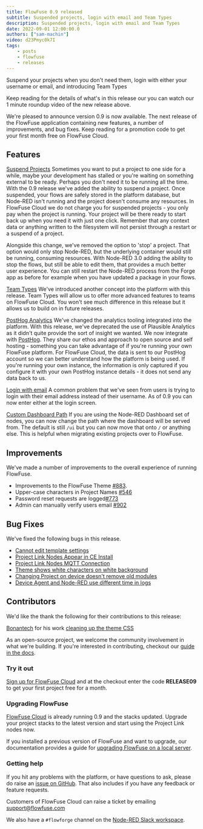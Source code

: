 ```yaml
---
title: FlowFuse 0.9 released
subtitle: Suspended projects, login with email and Team Types
description: Suspended projects, login with email and Team Types
date: 2022-09-01 12:00:00.0
authors: ["sam-machin"]
video: d23Pmyc0k7I
tags:
    - posts
    - flowfuse
    - releases
---
```


Suspend your projects when you don't need them, login with either your username or email, and introducing Team Types
<!--more-->

Keep reading for the details of what's in this release our you can watch our 1 minute roundup video of the new release above. 

We're pleased to announce version 0.9 is now available. The next release of the FlowFuse application containing new features, a number of improvements, and bug fixes. Keep reading for a promotion code to get your first month free on FlowFuse Cloud. 

## Features
[Suspend Projects](https://github.com/flowforge/flowforge/issues/893)
Sometimes you want to put a project to one side for a while, maybe your development has stalled or you're waiting on something external to be ready. Perhaps you don't need it to be running all the time. With the 0.9 release we've added the ability to suspend a project. Once suspended, your flows are safely stored in the platform database, but Node-RED isn't running and the project doesn't consume any resources. In FlowFuse Cloud we do not charge you for suspended projects - you only pay when the project is running.
Your project will be there ready to start back up when you need it with just one click.
Remember that any context data or anything written to the filesystem will not persist through a restart or a suspend of a project.

Alongside this change, we've removed the option to 'stop' a project. That option would only stop Node-RED, but the underlying container would still be running, consuming resources. With Node-RED 3.0 adding the ability to stop the flows, but still be able to edit them, that provides a much better user experience.
You can still restart the Node-RED process from the Forge app as before for example when you have updated a package in your flows.

[Team Types](https://github.com/flowforge/flowforge/issues/733)
We've introduced another concept into the platform with this release. Team Types will allow us to offer more advanced features to teams on FlowFuse Cloud. You won't see much difference in this release but it allows us to build on in future releases.

[PostHog Analytics](https://github.com/flowforge/flowforge/issues/695)
We've changed the analytics tooling integrated into the platform. With this release, we've deprecated the use of Plausible Analytics as it didn't quite provide the sort of insight we wanted. We now integrate with [PostHog](https://posthog.com/). They share our ethos and approach to open source and self hosting - something you can take advantage of if you're running your own FlowFuse platform.
For FlowFuse Cloud, the data is sent to our PostHog account so we can better understand how the platform is being used. If you're running your own instance, the information is only captured if you configure it with your own PostHog instance details - it does not send any data back to us.


[Login with email](https://github.com/flowforge/flowforge/issues/856)
A common problem that we've seen from users is trying to login with their email address instead of their username. As of 0.9 you can now enter either at the login screen.

[Custom Dashboard Path](https://github.com/flowforge/flowforge/issues/774)
If you are using the Node-RED Dashboard set of nodes, you can now change the path where the dashboard will be served from. The default is still `/ui` but you can now move that onto `/` or anything else. This is helpful when migrating existing projects over to FlowFuse.


## Improvements
We've made a number of improvements to the overall experience of running FlowFuse.

- Improvements to the FlowFuse Theme [#883](https://github.com/flowforge/flowforge/pull/883). 
- Upper-case characters in Project Names [#546](https://github.com/flowforge/flowforge/issues/546)
- Password reset requests are logged[#773](https://github.com/flowforge/flowforge/issues/773)
- Admin can manually verify users email [#902](https://github.com/flowforge/flowforge/issues/692)

## Bug Fixes
We've fixed the following bugs in this release.
- [Cannot edit template settings](https://github.com/flowforge/flowforge/issues/875)<br>
- [Project Link Nodes Appear in CE Install](https://github.com/flowforge/flowforge-nr-project-nodes/issues/10)
- [Project Link Nodes MQTT Connection](https://github.com/flowforge/flowforge-nr-project-nodes/issues/14)
- [Theme shows white characters on white background](https://github.com/flowforge/flowforge-nr-theme/issues/19)
- [Changing Project on device doesn't remove old modules](https://github.com/flowforge/flowforge-device-agent/issues/27)
- [Device Agent and Node-RED use different time in logs](https://github.com/flowforge/flowforge-device-agent/issues/30)


## Contributors
We'd like the thank the following for their contributions to this release:

[Bonantech](https://github.com/bonanitech) for his work [cleaning up the theme CSS](https://github.com/flowforge/flowforge-nr-theme/commit/30e21a3777dc3438ef206157ee9110728011f59c)

As an open-source project, we welcome the community involvement in what we're building. If you're interested in contributing, checkout our [guide in the docs](https://flowforge.com/docs/contribute/).


### Try it out

[Sign up for FlowFuse Cloud](https://app.flowforge.com/account/create) and at the checkout enter the code **RELEASE09** to get your first project free for a month.

### Upgrading FlowFuse

[FlowFuse Cloud](https://app.flowforge.com) is already running 0.9 and the stacks updated. Upgrade your project stacks to the latest version and start using the Project Link nodes now.

If you installed a previous version of FlowFuse and want to upgrade, our documentation provides a
guide for [upgrading FlowFuse on a local server](/docs/upgrade/#upgrading-flowfuse).

### Getting help

If you hit any problems with the platform, or have questions to ask, please do
raise an [issue on GitHub](https://github.com/flowforge/flowforge/issues).
That also includes if you have any feedback or feature requests.

Customers of FlowFuse Cloud can raise a ticket by emailing support@flowfuse.com

We also have a `#flowforge` channel on the [Node-RED Slack workspace](https://nodered.org/slack).

